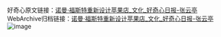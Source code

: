 好奇心原文链接：[诺曼·福斯特重新设计苹果店_文化_好奇心日报-张云亭](https://www.qdaily.com/articles/735.html)
WebArchive归档链接：[诺曼·福斯特重新设计苹果店_文化_好奇心日报-张云亭](http://web.archive.org/web/20190623145611/https://www.qdaily.com/articles/735.html)
![image](http://ww3.sinaimg.cn/large/007d5XDply1g3v44lfntkj30u03rr4qp)